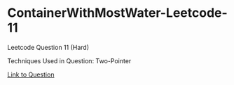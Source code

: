 # ContainerWithMostWater-Leetcode-11

Leetcode Question 11 (Hard)

Techniques Used in Question:
Two-Pointer


[Link to Question](https://leetcode.com/problems/container-with-most-water/)
